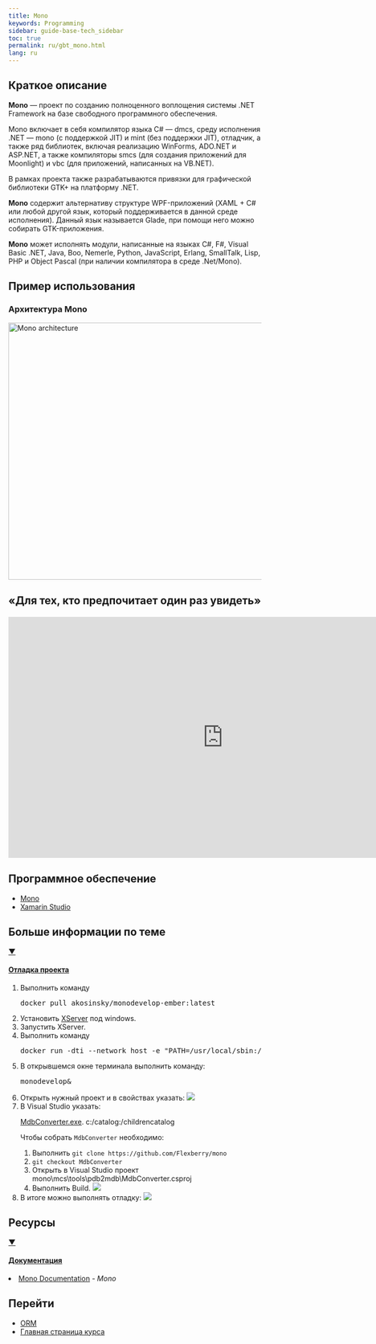 ```yaml
---
title: Mono
keywords: Programming
sidebar: guide-base-tech_sidebar
toc: true
permalink: ru/gbt_mono.html
lang: ru
---
```


## Краткое описание

**Mono** — проект по созданию полноценного воплощения системы .NET Framework на базе свободного программного обеспечения. 

Mono включает в себя компилятор языка C# — dmcs, среду исполнения .NET — mono (с поддержкой JIT) и mint (без поддержки JIT), отладчик, а также ряд библиотек, включая реализацию WinForms, ADO.NET и ASP.NET, а также компиляторы smcs (для создания приложений для Moonlight) и vbc (для приложений, написанных на VB.NET).

В рамках проекта также разрабатываются привязки для графической библиотеки GTK+ на платформу .NET.

**Mono** содержит альтернативу структуре WPF-приложений (XAML + C# или любой другой язык, который поддерживается в данной среде исполнения). Данный язык называется Glade, при помощи него можно собирать GTK-приложения.

**Mono** может исполнять модули, написанные на языках C#, F#, Visual Basic .NET, Java, Boo, Nemerle, Python, JavaScript, Erlang, SmallTalk, Lisp, PHP и Object Pascal (при наличии компилятора в среде .Net/Mono). 

##  Пример использования

### Архитектура Mono

<a title="Traced by User:Stannered [CC BY-SA 3.0 (http://creativecommons.org/licenses/by-sa/3.0/)], via Wikimedia Commons" href="https://commons.wikimedia.org/wiki/File:Mono_architecture.svg"><img width="512" alt="Mono architecture" src="https://upload.wikimedia.org/wikipedia/commons/thumb/4/47/Mono_architecture.svg/512px-Mono_architecture.svg.png"></a>

##  «Для тех, кто предпочитает один раз увидеть»

<div class="thumb-wrap" style="margin-top: 20px; margin-bottom: 20px">
    <iframe width="854" height="480" src="https://www.youtube.com/embed/5oLgQc_gnJg?list=PLaKXsWB2aJ1utjsUDJDmZBUW2KylhYsx0&amp;showinfo=0" frameborder="0" allowfullscreen></iframe>
</div>

## Программное обеспечение

* [Mono](http://www.mono-project.com/download/#download-win)
* [Xamarin Studio](https://www.xamarin.com/studio)

## Больше информации по теме

<div class="panel-group">
    <div class="panel panel-default">
        <div class="panel-heading">
            <a class="pull-right spoiler-push" data-toggle="collapse" href="#collapse1">&#9660;</a>
            <h4 class="panel-title">
                <a data-toggle="collapse" href="#collapse1">
                Отладка проекта</a>
            </h4>
        </div>
        <div id="collapse1" class="panel-collapse collapse">
            <div class="panel-body">
                <div>
                    <ol>
                        <li>
                            Выполнить команду
                            <pre>docker pull akosinsky/monodevelop-ember:latest</pre>
                        </li>
                        <li>Установить <a href="http://www.netsarang.com/download/down_xmg.html"> XServer</a> под windows.</li>
                        <li>Запустить XServer.</li>
                        <li>
                            Выполнить команду
                            <pre>docker run -dti --network host -e "PATH=/usr/local/sbin:/usr/local/bin:/usr/sbin:/usr/bin:/sbin:/bin:/root/projects/scripts" -e "DISPLAY=&lt;IP-custom&gt;" -e "http_proxy=http://&lt;IP-custom&gt;" -v с:/catalog:/childrencatalog  developer/monodevelop-ember:latest /usr/bin/mate-terminal --disable-factory</pre>
                        </li>
                        <li>
                            В открывшемся окне терминала выполнить команду:
                            <pre>monodevelop&</pre>
                        </li>
                        <li>
                            Открыть нужный проект и в свойствах указать:
                            <img src="/images/pages/products/base-tech/mono/Monodevelop01.png">
                        </li>
                        <li>
                            В Visual Studio указать:
                            <p><a href="https://github.com/Flexberry/mono/tree/MdbConverter"> MdbConverter.exe</a>. с:/catalog:/childrencatalog</p>
                            <p>Чтобы собрать <code class="highlighter-rouge">MdbConverter</code> необходимо:</p>
                            <ol>
                                <li> 
                                    Выполнить <code class="highlighter-rouge">git clone https://github.com/Flexberry/mono</code>
                                </li>
                                <li> 
                                    <code class="highlighter-rouge">git checkout MdbConverter</code>
                                </li>
                                <li> 
                                    Открыть в Visual Studio проект 
                                    mono\mcs\tools\pdb2mdb\MdbConverter.csproj
                                </li>
                                <li> 
                                    Выполнить Build.
                                    <img src="/images/pages/products/base-tech/mono/Monodevelop02.png">
                                </li>
                            </ol>
                        </li>
                        <li>
                            В итоге можно выполнять отладку:
                            <img src="/images/pages/products/base-tech/mono/Monodevelop03.png">
                        </li>
                    </ol>
                </div>   
            </div>
        </div>
    </div>
</div>

##  Ресурсы

<div class="panel-group">
    <div class="panel panel-default">
        <div class="panel-heading">
            <a class="pull-right spoiler-push" data-toggle="collapse" href="#collapse2">&#9660;</a>
            <h4 class="panel-title">
                <a data-toggle="collapse" href="#collapse2">
                Документация</a>
            </h4>
        </div>
        <div id="collapse2" class="panel-collapse collapse">
            <div class="panel-body">
                <div>
                    <li><a href="http://www.mono-project.com/docs/"> Mono Documentation</a><i> - Mono</i></li>
                </div>   
            </div>
        </div>
    </div>
</div>

## Перейти

* [ORM](gbt_orm.html)
* [Главная страница курса](gbt_landing-page.html)
